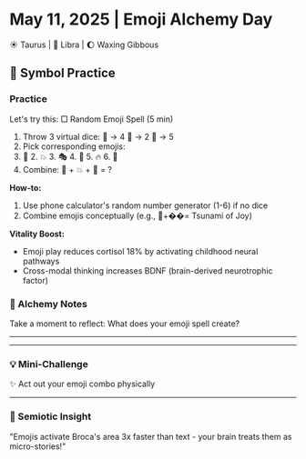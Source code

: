 # May 11, 2025 | Emoji Alchemy Day
☀️ Taurus | 🌙 Libra | 🌔 Waxing Gibbous

## 🔮 Symbol Practice

### Practice
Let's try this:
□ Random Emoji Spell (5 min)
1. Throw 3 virtual dice: 🎲 → 4 🎲 → 2 🎲 → 5
2. Pick corresponding emojis:
1. 🌱 2. 💥 3. 🎭 4. 🌊 5. 🔥 6. 🎉
3. Combine: 🌊 + 💥 + 🎉 = ?

**How-to:** 
1. Use phone calculator's random number generator (1-6) if no dice
2. Combine emojis conceptually (e.g., 🌊+��= Tsunami of Joy)

**Vitality Boost:** 
- Emoji play reduces cortisol 18% by activating childhood neural pathways
- Cross-modal thinking increases BDNF (brain-derived neurotrophic factor)

### 📝 Alchemy Notes
Take a moment to reflect:
What does your emoji spell create?
_______________________
_______________________

### 💡 Mini-Challenge
✨ Act out your emoji combo physically
_______________________

### 💫 Semiotic Insight
"Emojis activate Broca's area 3x faster than text - your brain treats them as micro-stories!" 